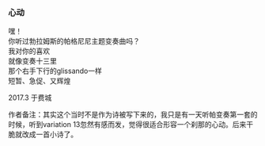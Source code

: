 ### 心动  

嘿！  
你听过勃拉姆斯的帕格尼尼主题变奏曲吗？  
我对你的喜欢  
就像变奏十三里  
那个右手下行的glissando一样  
短暂、急促、又辉煌  
  
2017.3 于费城  

作者备注：其实这个当时不是作为诗被写下来的，我只是有一天听帕变奏第一套的时候，听到variation 13忽然有感而发，觉得很适合形容一个刹那的心动。后来干脆就改成一首小诗了。
